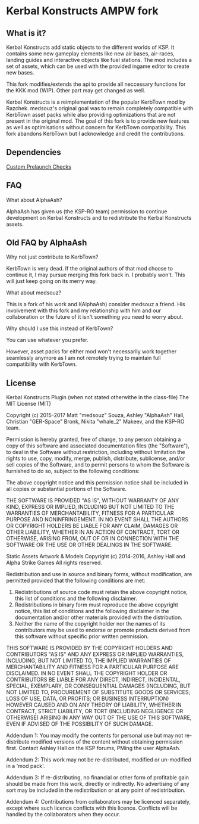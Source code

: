 Kerbal Konstructs AMPW fork
=================

What is it?
-----------
Kerbal Konstructs add static objects to the different worlds of KSP. It contains some new gameplay elements like new air bases, air-races, landing guides and interactive objects like fuel stations.
The mod includes a set of assets, which can be used with the provided ingame editor to create new bases.

This fork modifies/extends the api to provide all neccessary functions for the KKK mod (WIP).
Other part may get changed as well.

Kerbal Konstructs is a reimplementation of the popular KerbTown mod by Razchek. medsouz's original goal was to remain completely compatible with KerbTown asset packs while also providing optimizations that are not present in the original mod. The goal of this fork is to provide new features as well as optimisations without concern for KerbTown compatibility. This fork abandons KerbTown but I acknowledge and credit the contributions.


Dependencies
---
[Custom Prelaunch Checks](https://github.com/KSP-RO/CustomPreLaunchChecks/)


FAQ
---
What about AlphaAsh?

AlphaAsh has given us (the KSP-RO team) permission to continue development on Kerbal Konstructs and to redistribute the Kerbal Konstructs assets.

Old FAQ by AlphaAsh
---

Why not just contribute to KerbTown?

KerbTown is very dead. If the original authors of that mod choose to continue it, I may pursue merging this fork back in. I probably won't. This will just keep going on its merry way.

What about medsouz?

This is a fork of his work and I(AlphaAsh) consider medsouz a friend. His involvement with this fork and my relationship with him and our collaboration or the future of it isn't something you need to worry about.

Why should I use this instead of KerbTown?

You can use whatever you prefer.

However, asset packs for either mod won't necessarily work together seamlessly anymore as I am not remotely trying to maintain full compatibility with KerbTown.

License
-------
Kerbal Konstructs Plugin (when not stated otherwithe in the class-file)
The MIT License (MIT)

Copyright (c) 2015-2017 Matt "medsouz" Souza, Ashley "AlphaAsh" Hall, Christian "GER-Space" Bronk, Nikita "whale_2" Makeev, and the KSP-RO team.

Permission is hereby granted, free of charge, to any person obtaining a copy of this software and associated documentation files (the "Software"), to deal in the Software without restriction, including without limitation the rights to use, copy, modify, merge, publish, distribute, sublicense, and/or sell copies of the Software, and to permit persons to whom the Software is furnished to do so, subject to the following conditions:

The above copyright notice and this permission notice shall be included in all copies or substantial portions of the Software.

THE SOFTWARE IS PROVIDED "AS IS", WITHOUT WARRANTY OF ANY KIND, EXPRESS OR IMPLIED, INCLUDING BUT NOT LIMITED TO THE WARRANTIES OF MERCHANTABILITY, FITNESS FOR A PARTICULAR PURPOSE AND NONINFRINGEMENT. IN NO EVENT SHALL THE AUTHORS OR COPYRIGHT HOLDERS BE LIABLE FOR ANY CLAIM, DAMAGES OR OTHER LIABILITY, WHETHER IN AN ACTION OF CONTRACT, TORT OR OTHERWISE, ARISING FROM, OUT OF OR IN CONNECTION WITH THE SOFTWARE OR THE USE OR OTHER DEALINGS IN THE SOFTWARE.

Static Assets Artwork & Models
Copyright (c) 2014-2016, Ashley Hall and Alpha Strike Games
All rights reserved.

Redistribution and use in source and binary forms, without modification, are permitted provided that the following conditions are met:

1. Redistributions of source code must retain the above copyright notice, this list of conditions and the following disclaimer.
2. Redistributions in binary form must reproduce the above copyright notice, this list of conditions and the following disclaimer in the documentation and/or other materials provided with the distribution.
3. Neither the name of the copyright holder nor the names of its contributors may be used to endorse or promote products derived from this software without specific prior written permission.

THIS SOFTWARE IS PROVIDED BY THE COPYRIGHT HOLDERS AND CONTRIBUTORS "AS IS" AND ANY EXPRESS OR IMPLIED WARRANTIES, INCLUDING, BUT NOT LIMITED TO, THE IMPLIED WARRANTIES OF MERCHANTABILITY AND FITNESS FOR A PARTICULAR PURPOSE ARE DISCLAIMED. IN NO EVENT SHALL THE COPYRIGHT HOLDER OR CONTRIBUTORS BE LIABLE FOR ANY DIRECT, INDIRECT, INCIDENTAL, SPECIAL, EXEMPLARY, OR CONSEQUENTIAL DAMAGES (INCLUDING, BUT NOT LIMITED TO, PROCUREMENT OF SUBSTITUTE GOODS OR SERVICES; LOSS OF USE, DATA, OR PROFITS; OR BUSINESS INTERRUPTION) HOWEVER CAUSED AND ON ANY THEORY OF LIABILITY, WHETHER IN CONTRACT, STRICT LIABILITY, OR TORT (INCLUDING NEGLIGENCE OR OTHERWISE) ARISING IN ANY WAY OUT OF THE USE OF THIS SOFTWARE, EVEN IF ADVISED OF THE POSSIBILITY OF SUCH DAMAGE.

Addendum 1: You may modify the contents for personal use but may not re-distribute modified versions of the content without obtaining permission first. Contact Ashley Hall on the KSP forums, PMing the user AlphaAsh.

Addendum 2: This work may not be re-distributed, modified or un-modified in a 'mod pack'.

Addendum 3: If re-distributing, no financial or other form of profitable gain should be made from this work, directly or indirectly. No advertising of any sort may be included in the redistribution or at any point of redistribution.

Addendum 4: Contributions from collaborators may be licenced separately, except where such licence conflicts with this licence. Conflicts will be handled by the collaborators when they occur.
